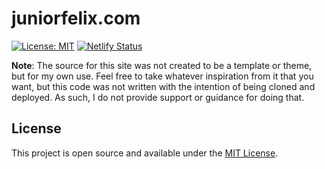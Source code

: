 # juniorfelix.com

[![License: MIT](https://img.shields.io/badge/License-MIT-blue.svg)](https://opensource.org/licenses/MIT) [![Netlify Status](https://api.netlify.com/api/v1/badges/41385782-8898-4e9d-8fc5-2eb96fb5d87f/deploy-status)](https://app.netlify.com/sites/keen-sundae-1785cf/deploys)

**Note**: The source for this site was not created to be a template or theme, but for my own use. Feel free to take whatever inspiration from it that you want, but this code was not written with the intention of being cloned and deployed. As such, I do not provide support or guidance for doing that.

## License

This project is open source and available under the [MIT License](LICENSE).
